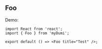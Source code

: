 ## Foo

Demo:

```tsx
import React from 'react';
import { Foo } from 'myDumi';

export default () => <Foo title="Test" />;
```
